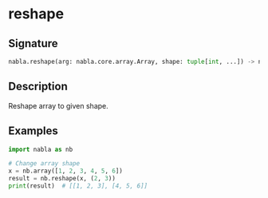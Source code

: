 # reshape

## Signature

```python
nabla.reshape(arg: nabla.core.array.Array, shape: tuple[int, ...]) -> nabla.core.array.Array
```

## Description

Reshape array to given shape.

## Examples

```python
import nabla as nb

# Change array shape
x = nb.array([1, 2, 3, 4, 5, 6])
result = nb.reshape(x, (2, 3))
print(result)  # [[1, 2, 3], [4, 5, 6]]
```

